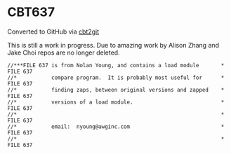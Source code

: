 # CBT637
Converted to GitHub via [cbt2git](https://github.com/wizardofzos/cbt2git)

This is still a work in progress. 
Due to amazing work by Alison Zhang and Jake Choi repos are no longer deleted.

```
//***FILE 637 is from Nolan Young, and contains a load module       *   FILE 637
//*           compare program.  It is probably most useful for      *   FILE 637
//*           finding zaps, between original versions and zapped    *   FILE 637
//*           versions of a load module.                            *   FILE 637
//*                                                                 *   FILE 637
//*           email:  nyoung@awginc.com                             *   FILE 637
//*                                                                 *   FILE 637
```
